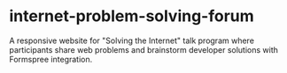 # internet-problem-solving-forum
A responsive website for "Solving the Internet" talk program where participants share web problems and brainstorm developer solutions with Formspree integration.
